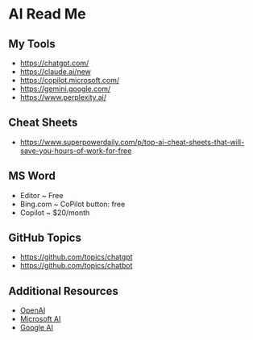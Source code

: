 # AI Read Me

## My Tools

* https://chatgpt.com/
* https://claude.ai/new
* https://copilot.microsoft.com/
* https://gemini.google.com/
* https://www.perplexity.ai/

## Cheat Sheets

* https://www.superpowerdaily.com/p/top-ai-cheat-sheets-that-will-save-you-hours-of-work-for-free

## MS Word

* Editor ~ Free
* Bing.com ~ CoPilot button: free
* Copilot ~ $20/month

## GitHub Topics


* https://github.com/topics/chatgpt
* https://github.com/topics/chatbot



## Additional Resources

* [OpenAI](https://github.com/openai)
* [Microsoft AI](https://github.com/Microsoft/ai)
* [Google AI](https://github.com/google-research/google-research)
